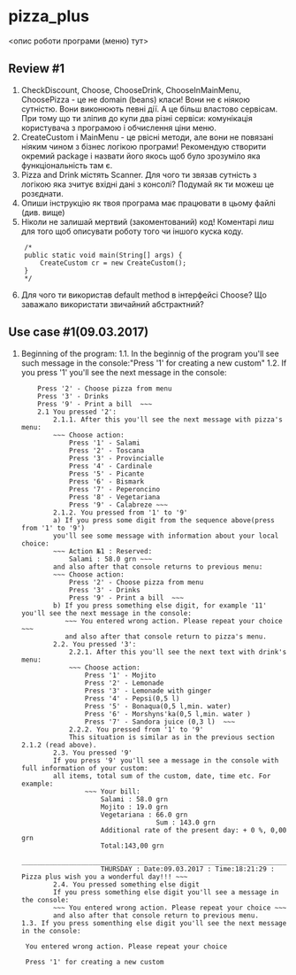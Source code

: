 # pizza_plus

<опис роботи програми (меню) тут>

## Review #1

1. CheckDiscount, Choose, ChooseDrink, ChooseInMainMenu, ChoosePizza - це не domain (beans) класи! 
Вони не є ніякою сутністю. Вони виконюють певні дії. А це більш властово сервісам. 
При тому що ти зліпив до купи два різні сервіси: комунікація користувача з програмою і обчислення ціни меню.
2. CreateCustom і MainMenu - це рвісні методи, але вони не повязані ніяким чином з бізнес логікою програми!
Рекомендую створити окремий package і назвати його якось щоб було зрозуміло яка функціональність там є. 
3. Pizza and Drink містять Scanner. Для чого ти звязав сутність з логікою яка зчитує вхідні дані з 
консолі? Подумай як ти можеш це розєднати.
4. Опиши інструкцію як твоя програма має працювати в цьому файлі (див. вище)
5. Ніколи не залишай мертвий (закоментований) код! Коментарі лиш для того щоб описувати роботу того чи 
іншого куска коду.
~~~
    /*
    public static void main(String[] args) {
        CreateCustom cr = new CreateCustom();
    }
    */
~~~
6. Для чого ти використав default method в інтерфейсі Choose? Що заважало використати звичайний абстрактний?

## Use case #1(09.03.2017)

1. Beginning of the program:
    1.1. In the beginnig of the program you'll see such message in the console:"Press '1' for creating a new custom"
    1.2. If you press '1' you'll see the next message in the console:    
    ~~~ Choose action:
        Press '2' - Choose pizza from menu
        Press '3' - Drinks
        Press '9' - Print a bill  ~~~    
        2.1 You pressed '2':
            2.1.1. After this you'll see the next message with pizza's menu:
            ~~~ Choose action:
                Press '1' - Salami
                Press '2' - Toscana
                Press '3' - Provincialle
                Press '4' - Cardinale
                Press '5' - Picante
                Press '6' - Bismark
                Press '7' - Peperoncino
                Press '8' - Vegetariana
                Press '9' - Calabreze ~~~
            2.1.2. You pressed from '1' to '9'
            a) If you press some digit from the sequence above(press from '1' to '9') 
            you'll see some message with information about your local choice:
            ~~~ Action №1 : Reserved: 
                Salami : 58.0 grn ~~~
            and also after that console returns to previous menu:
            ~~~ Choose action:
                Press '2' - Choose pizza from menu
                Press '3' - Drinks
                Press '9' - Print a bill  ~~~
            b) If you press something else digit, for example '11' you'll see the next message in the console:
               ~~~ You entered wrong action. Please repeat your choice ~~~
               and also after that console return to pizza's menu.
            2.2. You pressed '3': 
                2.2.1. After this you'll see the next text with drink's menu:
                ~~~ Choose action:
                    Press '1' - Mojito
                    Press '2' - Lemonade
                    Press '3' - Lemonade with ginger
                    Press '4' - Pepsi(0,5 l) 
                    Press '5' - Bonaqua(0,5 l,min. water) 
                    Press '6' - Morshyns'ka(0,5 l,min. water ) 
                    Press '7' - Sandora juice (0,3 l)  ~~~
                2.2.2. You pressed from '1' to '9' 
                This situation is similar as in the previous section 2.1.2 (read above).
            2.3. You pressed '9'
            If you press '9' you'll see a message in the console with full information of your custom:
            all items, total sum of the custom, date, time etc. For example:
                    ~~~ Your bill:
                        Salami : 58.0 grn
                        Mojito : 19.0 grn
                        Vegetariana : 66.0 grn
                                      Sum : 143.0 grn
                        Additional rate of the present day: + 0 %, 0,00 grn
                        Total:143,00 grn
                        ______________________________________________________________________________________
                        THURSDAY : Date:09.03.2017 : Time:18:21:29 : Pizza plus wish you a wonderful day!!! ~~~
            2.4. You pressed something else digit
            If you press something else digit you'll see a message in the console:
            ~~~ You entered wrong action. Please repeat your choice ~~~
            and also after that console return to previous menu.
    1.3. If you press somenthing else digit you'll see the next message in the console:  
    ~~~       
        You entered wrong action. Please repeat your choice 

        Press '1' for creating a new custom
    ~~~
   
    